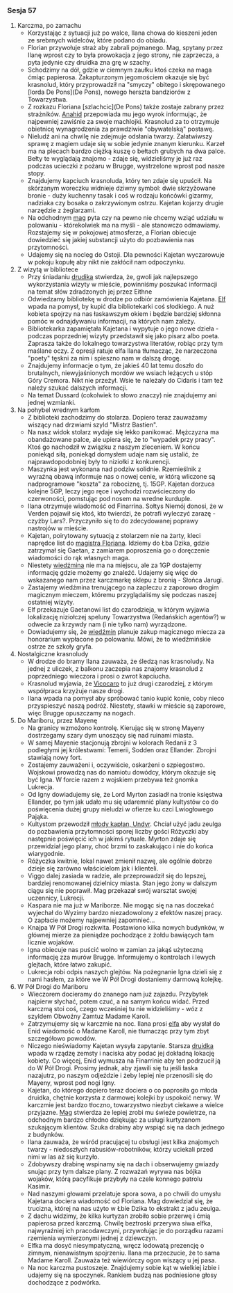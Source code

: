 ### Sesja 57
1. Karczma, po zamachu
    - Korzystając z sytuacji już po walce, Ilana chowa do kieszeni jeden ze srebrnych widelców, które podano do obiadu.
    - Florian przywołuje straż aby zabrali pojmanego. Mag, spytany przez Ilanę wprost czy to była prowokacja z jego strony, nie zaprzecza, a pyta jedynie czy druidka zna grę w szachy.
    - Schodzimy na dół, gdzie w ciemnym zaułku ktoś czeka na maga ćmiąc papierosa. Zakapturzonym jegomościem okazuje się być krasnolud, który przyprowadził na "smyczy" obitego i skrępowanego [lorda De Pons](De Pons), nowego herszta bandziorów z Towarzystwa.
    - Z rozkazu Floriana [szlachcic](De Pons) także zostaje zabrany przez strażników. [Anahid](Florian) przepowiada mu jego wyrok informując, że najpewniej zawiśnie za swoje machlojki. Krasnolud za to otrzymuje obietnicę wynagrodzenia za prawdziwie "obywatelską" postawę. 
    - Nieludź ani na chwilę nie zdejmuje odsłania twarzy. Załatwiwszy sprawę z magiem udaje się w sobie jedynie znanym kierunku. Karzeł ma na plecach bardzo ciężką kuszę o bełtach grubych na dwa palce. Bełty te wyglądają znajomo - zdaje się, widzieliśmy je już raz podczas ucieczki z pożaru w Brugge, wystrzelone wprost pod nasze stopy.
    - Znajdujemy kapciuch krasnoluda, który ten zdaje się upuścił. Na skórzanym woreczku widnieje dziwny symbol: dwie skrzyżowane bronie - duży kuchenny tasak i coś w rodzaju końcówki gizarmy, nadziaka czy bosaka o zakrzywionym ostrzu. Kajetan kojarzy drugie narzędzie z żeglarzami.
    - Na odchodnym [mag](Florian) pyta czy na pewno nie chcemy wziąć udziału w polowaniu - którekolwiek ma na myśli - ale stanowczo odmawiamy. Rozstajemy się w pokojowej atmosferze, a Florian obiecuje dowiedzieć się jakiej substancji użyto do pozbawienia nas przytomności.
    - Udajemy się na nocleg do Ostoji. Dla pewności Kajetan wyczarowuje w pokoju kopułę aby nikt nie zakłócił nam odpoczynku.
2. Z wizytą w bibliotece
    - Przy śniadaniu [drudika](Ilana) stwierdza, że, gwoli jak najlepszego wykorzystania wizyty w mieście, powinniśmy poszukać informacji na temat słów zdradzonych jej przez Eithne
    - Odwiedzamy bibliotekę w drodze po odbiór zamówienia Kajetana. [Elf](Kajetan) wpada na pomysł, by kupić dla bibliotekarki coś słodkiego. A nuż kobieta spojrzy na nas łaskawszym okiem i będzie bardziej skłonna pomóc w odnajdywaniu informacji, na których nam zależy.
    - Bibliotekarka zapamiętała Kajetana i wypytuje o jego nowe dzieła - podczas poprzedniej wizyty przedstawił się jako pisarz albo poeta. Zaprasza także do lokalnego towarzystwa literatów, robiąc przy tym maślane oczy. Z opresji ratuje elfa Ilana tłumacząc, że narzeczona "poety" tęskni za nim i spieszno nam w dalszą drogę.
    - Znajdujemy informacje o tym, że jakieś 40 lat temu doszło do brutalnych, niewyjaśnionych mordów we wsiach leżących u stóp Góry Cremora. Nikt nie przeżył. Wsie te należały do Cidaris i tam też należy szukać dalszych informacji.
    - Na temat Dussard (cokolwiek to słowo znaczy) nie znajdujemy ani jednej wzmianki.
3. Na pohybel wrednym karłom
    - Z biblioteki zachodzimy do stolarza. Dopiero teraz zauważamy wiszący nad drzwiami szyld "Mistrz Bastien".
    - Na nasz widok stolarz wydaje się lekko panikować. Mężczyzna ma obandażowane palce, ale upiera się, że to "wypadek przy pracy". Ktoś go nachodził w związku z naszym zleceniem. W końcu poniekąd siłą, poniekąd domysłem udaje nam się ustalić, że najprawdopodobniej były to niziołki z konkurencji.
    - Maszynka jest wykonana nad podziw solidnie. Rzemieślnik z wyraźną obawą informuje nas o nowej cenie, w którą wliczone są nadprogramowe "koszta" za robociznę, tj. 15GP. Kajetan dorzuca kolejne 5GP, leczy jego ręce i wychodzi rozwścieczony do czerwoności, pomstując pod nosem na wredne kurduple.
    - Ilana otrzymuje wiadomość od Finarrina. Sołtys Niemój donosi, że w Verden pojawił się ktoś, kto twierdzi, że potrafi wyleczyć zarazę - czyżby Lars?. Przyczyniło się to do zdecydowanej poprawy nastrojów w mieście.
    - Kajetan, poirytowany sytuacją z stolarzem nie na żarty, kleci naprędce list do [magistra Floriana](Florian). Idziemy do Łba Dzika, gdzie zatrzymał się Gaetan, z zamiarem poproszenia go o doręczenie wiadomości do rąk własnych maga.
    - Niestety [wiedźmina](Gaetan) nie ma na miejscu, ale za 1GP dostajemy informację gdzie możemy go znaleźć. Udajemy się więc do wskazanego nam przez karczmarkę sklepu z bronią - Słońca Jarugi.
    - Zastajemy wiedźmina trenującego na zapleczu z zaporowo drogim magicznym mieczem, któremu przyglądaliśmy się podczas naszej ostatniej wizyty.
    - Elf przekazuje Gaetanowi list do czarodzieja, w którym wyjawia lokalizację niziołczej speluny Towarzystwa (Redańskich agentów?) w odwecie za krzywdy nam (i nie tylko nam) wyrządzone.
    - Dowiadujemy się, że [wiedźmin](Gaetan) planuje zakup magicznego miecza za honorarium wypłacone po polowaniu. Mówi, że to wiedźmińskie ostrze ze szkoły gryfa.
4. Nostalgiczne krasnoludy
    - W drodze do bramy Ilana zauważa, że śledzą nas krasnoludy. Na jednej z uliczek, z balkonu zaczepia nas znajomy krasnolud z poprzedniego wieczora i prosi o zwrot kapciucha.
    - Krasnolud wyjawia, że [Vicocaro](Florian) to już drugi czarodziej, z którym współpraca krzyżuje nasze drogi.
    - Ilana wpada na pomysł aby spróbować tanio kupić konie, coby nieco przyspieszyć naszą podróż. Niestety, stawki w mieście są zaporowe, więc Brugge opuszczamy na nogach.
5. Do Mariboru, przez Mayenę
    - Na granicy wzmożono kontrolę. Kierując się w stronę Mayeny dostrzegamy szary dym unoszący się nad ruinami miasta.
    - W samej Mayenie stacjonują zbrojni w kolorach Redanii z 3 podległymi jej królestwami: Temerii, Sodden oraz Ellander. Zbrojni stawiają nowy fort.
    - Zostajemy zauważeni i, oczywiście, oskarżeni o szpiegostwo. Wojskowi prowadzą nas do namiotu dowódcy, którym okazuje się być Igna. W forcie razem z wojskiem przebywa też gnomka Lukrecja.
    - Od Igny dowiadujemy się, że Lord Myrton zasiadł na tronie księstwa Ellander, po tym jak udało mu się udaremnić plany kultystów co do poświęcenia dużej grupy nieludzi w ofierze ku czci Lwiogłowego Pająka.
    - Kultystom przewodził [młody kapłan, Undyr](Undyr). Chciał użyć jadu zeulga do pozbawienia przytomności sporej liczby gości Różyczki aby następnie poświęcić ich w jakimś rytuale. Myrton zdaje się przewidział jego plany, choć brzmi to zaskakująco i nie do końca wiarygodnie.
    - Różyczka kwitnie, lokal nawet zmienił nazwę, ale ogólnie dobrze dzieje się zarówno właścicielom jak i klienteli.
    - Viggo dalej zasiada w radzie, ale przeprowadził się do lepszej, bardziej renomowanej dzielnicy miasta. Stan jego żony w dalszym ciągu się nie poprawił. Mag przekazał swój warsztat swojej uczennicy, Lukrecji.
    - Kaspara nie ma już w Mariborze. Nie mogąc się na nas doczekać wyjechał do Wyzimy bardzo niezadowolony z efektów naszej pracy. O zapłacie możemy najpewniej zapomnieć...
    - Knajpa W Pół Drogi rozkwita. Postawiono kilka nowych budynków, w głównej mierze za pieniądze pochodzące z żołdu bawiących tam licznie wojaków.
    - Igna obiecuje nas puścić wolno w zamian za jakąś użyteczną informację zza murów Brugge. Informujemy o kontrolach i lewych glejtach, które łatwo zakupić.
    - Lukrecja robi odpis naszych glejtów. Na pożegnanie Igna dzieli się z nami hasłem, za które we W Pół Drogi dostaniemy darmową kolejkę.
6. W Pół Drogi do Mariboru
    - Wieczorem docieramy do znanego nam już zajazdu. Przybytek najpierw słychać, potem czuć, a na samym końcu widać. Przed karczmą stoi coś, czego wcześniej tu nie widzieliśmy - wóz z szyldem Obwoźny Zamtuz Madame Karoll.
    - Zatrzymujemy się w karczmie na noc. Ilana prosi [elfa](Kajetan) aby wysłał do Enid wiadomość o Madame Karoll, nie tłumacząc przy tym zbyt szczegółowo powodów.
    - Niczego nieświadomy Kajetan wysyła zapytanie. Starsza [druidka](Enid) wpada w rządzę zemsty i naciska aby podać jej dokładną lokację kobiety. Co więcej, Enid wymusza na Finarrinie aby ten podrzucił ją do W Pół Drogi. Prosimy jednak, aby zjawili się tu jeśli łaska nazajutrz, po naszym odjeździe i żeby lepiej nie przenosili się do Mayeny, wprost pod nogi Igny.
    - Kajetan, do którego dopiero teraz dociera o co poprosiła go młoda druidka, chętnie korzysta z darmowej kolejki by uspokoić nerwy. W karczmie jest bardzo tłoczno, towarzystwo niezbyt ciekawe a wielce przyjazne. [Mag](Kajetan) stwierdza że lepiej zrobi mu świeże powietrze, na odchodnym bardzo chłodno dziękując za usługi kurtyzanom szukającym klientów. Szuka drabiny aby wspiąć się na dach jednego z budynków.
    - Ilana zauważa, że wśród pracującej tu obsługi jest kilka znajomych twarzy - niedoszłych rabusiów-robotników, którzy uciekali przed nimi w las aż się kurzyło.
    - Zdobywszy drabinę wspinamy się na dach i obserwujemy gwiazdy snując przy tym dalsze plany. Z rozważań wyrywa nas bójka wojaków, którą pacyfikuje przybyły na czele konnego patrolu Kasimir.
    - Nad naszymi głowami przelatuje spora sowa, a po chwili do umysłu Kajetana dociera wiadomość od Floriana. Mag dowiedział się, że trucizna, której na nas użyto w Łbie Dzika to ekstrakt z jadu zeulga.
    - Z dachu widzimy, że kilka kurtyzan zrobiło sobie przerwę i ćmią papierosa przed karczmą. Chwilę beztroski przerywa siwa elfka, najwyraźniej ich pracodawczyni, przywołując je do porządku razami rzemienia wymierzonymi jednej z dziewczyn.
    - Elfka ma dosyć niesympatyczną, wręcz lodowatą prezencję o zimnym, nienawistnym spojrzeniu. Ilana ma przeczucie, że to sama Madame Karoll. Zauważa też wiewiórczy ogon wiszący u jej pasa.
    - Na noc karczma pustoszeje. Znajdujemy sobie kąt w wielkiej izbie i udajemy się na spoczynek. Rankiem budzą nas podniesione głosy dochodzące z podwórka.